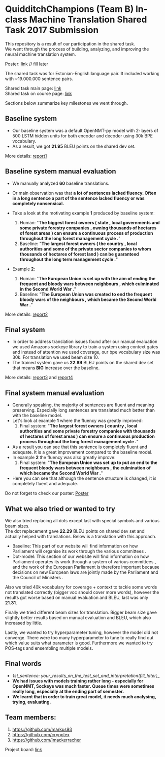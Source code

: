 # __QuidditchChampions__ (Team B) In-class Machine Translation Shared Task 2017 Submission
This repository is a result of our participation in the shared task.<br>
We went through the process of building, analyzing, and improving the neural machine translation system.

Poster: [link]() // fill later

The shared task was for Estonian-English language pair. 
It included working with ~19.000.000 sentence pairs.

Shared task main page: [link](https://github.com/mt2017-tartu-shared-task) <br>
Shared task on course page: [link](https://courses.cs.ut.ee/2017/MT/fall/Main/SharedTask)

Sections below summarize key milestones we went through.  

##  Baseline system
- Our baseline system was a default OpenNMT-py model with 2-layers of 500 LSTM hidden units for both encoder and decoder using 30k BPE vocabulary.
- As a result, we got __21.95__ BLEU points on the shared dev set.



More details: [report1](https://github.com/mt2017-tartu-shared-task/nmt-system-B/blob/master/reports/milestone1.md)

## Baseline system manual evaluation
- We manually analyzed __60__ baseline translations. 
- Or main observation was that __a lot of sentences lacked fluency. Often in a long sentence a part of the sentence lacked fluency or was completely nonsensical.__
- Take a look at the motivating example __1__ produced by baseline system:
  1. Human: "__The biggest forest owners ( state , local governments and some private forestry companies , owning thousands of hectares of forest areas ) can ensure a continuous process of production throughout the long forest management cycle .__"
  2. Baseline: "__The largest forest owners ( the country , local authorities and some of the private sector companies to whom thousands of hectares of forest land ) can be guaranteed throughout the long term management cycle .__"
  
- Example __2__:
  1. Human: "__The European Union is set up with the aim of ending the frequent and bloody wars between neighbours , which culminated in the Second World War .__"
  2. Baseline: "__The European Union was created to end the frequent bloody wars of the neighbours , which became the Second World War .__"

More details: [report2](https://github.com/mt2017-tartu-shared-task/nmt-system-B/blob/master/reports/milestone2.pdf)

## Final system
- In order to address translation issues found after our manual evaluation we used Amazons sockeye library to train a system using context gates and instead of attention we used coverage, our bpe vocabulary size was 30k. For translation we used beam size 10.
- The trained system gave us __22.89__ BLEU points on the shared dev set that means __BIG__ increase over the baseline. 

More details: [report3](https://github.com/mt2017-tartu-shared-task/nmt-system-B/blob/master/reports/milestone3.pdf) and [report4](https://github.com/mt2017-tartu-shared-task/nmt-system-B/blob/master/reports/milestone4.pdf)

## Final system manual evaluation
- Generally speaking, the majority of sentences are fluent and meaning preserving. Especially long sentences are translated much better than with the baseline model. 
- Let's look at example __1__ where the fluency was greatly improved:
  1. Final system: "__The largest forest owners ( country , local authorities and some private forestry companies with thousands of hectares of forest areas ) can ensure a continuous production process throughout the long forest management cycle .__"
- As a result you can see that this sentence is completely fluent and adequate. It is a great improvement compared to the baseline model.
- In example __2__ the fluency was also greatly improve:
  1. Final system: "__The European Union was set up to put an end to the frequent bloody wars between neighbours , the culmination of which became the Second World War .__"
- Here you can see that although the sentence structure is changed, it is completely fluent and adequate.

Do not forget to check our poster: [Poster](reports/poster.pdf)

## What we also tried or wanted to try
We also tried replacing all dots except last with special symbols and various beam sizes.<br>
The dot replacement gave __22.29__ BLEU points on shared dev set and actually helped with translations. Below is a translation with this approach.
 - Baseline: This part of our website will find information on how Parliament will organise its work through the various committees .
 - Dot-model: This section of our website will find information on how Parliament operates
its work through a system of various committees , and the work of the
European Parliament is therefore important because decisions on new
European laws are jointly made by the Parliament and the Council of
Ministers .<br>

Also we tried 40k vocabulary for coverage + context to tackle some words not translated correctly (bigger voc should cover more words), however the results got worse based on manual evaluation and BLEU, last was only __21.31__.

Finally we tried different beam sizes for translation. Bigger beam size gave slightly better results based on manual evaluation and BLEU, which also increased by little.

Lastly, we wanted to try hyperparameter tuning, however the model did not converge. There were too many hyperparameter to tune to really find out which value suits what parameter is good. Furthermore we wanted to try POS-tags and ensembling multiple models.<br>


## Final words
- __1st_sentence: your_results_on_the_test_set_and_interpretation_(fill_later)__
- __We had issues with models training rather long - especially for OpenNMT, Sockeye was much faster. Queue times were sometimes really long, especially at the ending part of semester.__
- __We learnt that in order to train great model, it needs much analysing, trying, evaluating.__


## Team members:
1. https://github.com/markus93
2. https://github.com/crypotex
3. https://github.com/imackerracher

Project board: [link](https://github.com/mt2017-tartu-shared-task/nmt-system-B/projects/1)
